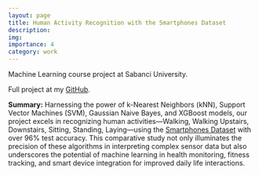 ```yaml
---
layout: page
title: Human Activity Recognition with the Smartphones Dataset
description: 
img: 
importance: 4
category: work
---
```


Machine Learning course project at Sabanci University.

Full project at my <a href="https://github.com/atrazeynepbahceci/Human-Activity-Recognition">GitHub</a>.

**Summary:** Harnessing the power of k-Nearest Neighbors (kNN), Support Vector Machines (SVM), Gaussian Naive Bayes, and XGBoost models, our project excels in recognizing human activities—Walking, Walking Upstairs, Downstairs, Sitting, Standing, Laying—using the <a href="https://archive.ics.uci.edu/dataset/240/human+activity+recognition+using+smartphones">Smartphones Dataset</a> with over 96% test accuracy. This comparative study not only illuminates the precision of these algorithms in interpreting complex sensor data but also underscores the potential of machine learning in health monitoring, fitness tracking, and smart device integration for improved daily life interactions.
